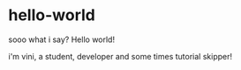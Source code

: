 # hello-world

sooo what i say? Hello world!

i'm vini, a student, developer and some times tutorial skipper!
